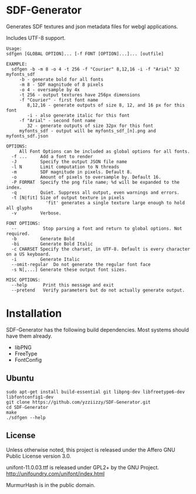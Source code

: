 # SDF-Generator
Generates SDF textures and json metadata files for webgl applications.

Includes UTF-8 support.


```
Usage:
sdfgen [GLOBAL OPTION]... [-f FONT [OPTION]...]... [outfile]

EXAMPLE:
  sdfgen -b -m 8 -o 4 -t 256 -f "Courier" 8,12,16 -i -f "Arial" 32 myfonts_sdf
     -b - generate bold for all fonts
     -m 8 - SDF magnitude of 8 pixels
     -o 4 - oversample by 4x
     -t 256 - output textures have 256px dimensions
     -f "Courier" - first font name 
        8,12,16 - generate outputs of size 8, 12, and 16 px for this font 
        -i - also generate italic for this font
     -f "Arial" - second font name 
        32 - generate outputs of size 32px for this font 
     myfonts_sdf - output will be myfonts_sdf_[n].png and myfonts_sdf.json

OPTIONS:
     All Font Options can be included as global options for all fonts.
  -f ...     Add a font to render
  -J         Specify the output JSON file name
  -l N       Limit computation to N threads
  -m         SDF magnitude in pixels. Default 8.
  -o         Amount of pixels to oversample by. Default 16.
  -P FORMAT  Specify the png file name; %d will be expanded to the index.
  -q         Quiet. Suppress all output, even warnings and errors.
  -t [N|fit] Size of output texture in pixels
               'fit' generates a single texture large enough to hold all glyphs
  -v         Verbose.

FONT OPTIONS:
  --          Stop parsing a font and return to global options. Not required.
  -b         Generate Bold
  -bi        Generate Bold Italic
  -c CHARSET Specify the charset, in UTF-8. Default is every character on a US keyboard.
  -i         Generate Italic
  --omit-regular  Do not generate the regular font face
  -s N[,...] Generate these output font sizes.

MISC OPTIONS:
  --help      Print this message and exit
  --pretend   Verify parameters but do not actually generate output.
```


# Installation

SDF-Generator has the following build dependencies. Most systems should have them already.
* libPNG
* FreeType
* FontConfig

## Ubuntu

```
sudo apt-get install build-essential git libpng-dev libfreetype6-dev libfontconfig1-dev
git clone https://github.com/yzziizzy/SDF-Generator.git
cd SDF-Generator
make
./sdfgen --help
```

## License

Unless otherwise noted, this project is released under the Affero GNU Public License version 3.0.

unifont-11.0.03.ttf is released under GPL2+ by the GNU Project. http://unifoundry.com/unifont/index.html

MurmurHash is in the public domain.

